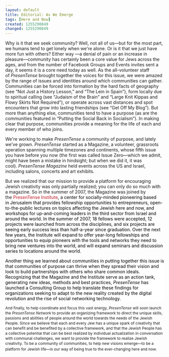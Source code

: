 ```yaml
---
layout: default
title: Editorial: As We Emerge
tags: [Here and Now]
created: 1255290849
changed: 1255290849
---
```

<p><span class="Apple-style-span" style="font-size: 12px; line-height: 16px; ">
<p style="margin-top: 0px; margin-right: 0px; margin-bottom: 1em; margin-left: 0px; ">Why is it that we seek community? Well, not all of us&mdash;but for the most part, we humans tend to get lonely when we're alone. Or is it that we just have more fun with others? Either way &mdash;a denial of pain or an increase in pleasure&mdash;community has certainly been a core value for Jews across the ages, and from the number of Facebook Groups and Events invites sent a day, it seems it is a core need today as well.&nbsp;As the all-volunteer staff of&nbsp;<em>PresenTense</em>&nbsp;brought together the voices for this issue, we were amazed by the range of issues and identities around which communities can gather. Communities can be forced into formation by the hard facts of geography (see &ldquo;Not Just a History Lesson,&rdquo; and &ldquo;The Lein in Spain&rdquo;), form locally due to spiritual calling (see &ldquo;Judaism of the Brain&rdquo; and &ldquo;Large Knit Kippas and Flowy Skirts Not Required&rdquo;), or operate across vast distances and spot encounters that grow into lasting friendships (see &ldquo;Get Off My Blog&rdquo;). But more than anything else, communities tend to have a purpose (as are the communities featured in &ldquo;Putting the Social Back in Socialism&rdquo;). In making clear that purpose, communities provide a meaning for the life of each and every member of who joins.</p>
<p style="margin-top: 0px; margin-right: 0px; margin-bottom: 1em; margin-left: 0px; ">We're working to make&nbsp;<em>PresenTense</em>&nbsp;a community of purpose, and lately we've grown.&nbsp;<em>PresenTense</em>&nbsp;started as a Magazine, a volunteer, grassroots operation spanning multiple timezones and continents, whose fifth issue you have before you now (the first was called Issue Zero&mdash;which we admit, might have been a mistake in hindsight; but when we did it, it was cool).&nbsp;<em>PresenTense Magazine</em>&nbsp;held events across the&nbsp;<st1:country-region w:st="on">US</st1:country-region>&nbsp;and&nbsp;<st1:country-region w:st="on"><st1:place w:st="on">Israel</st1:place></st1:country-region>, including salons, concerts and art exhibits.</p>
<p style="margin-top: 0px; margin-right: 0px; margin-bottom: 1em; margin-left: 0px; ">But we realized that our mission to provide a platform for encouraging Jewish creativity was only partially realized; you can only do so much with a magazine. So in the summer of 2007, the Magazine was joined by the&nbsp;<a href="http://www.creativezionism.com/" style="color: rgb(190, 30, 45); text-decoration: none; ">PresenTense Institute</a><span style="color: black; ">, a center for socially-minded pioneering based in&nbsp;<st1:city w:st="on">Jerusalem</st1:city>&nbsp;that provides fellowship opportunities to entrepreneurs, open-to-the-public lectures on topics affecting the Jewish here and now, and workshops for up-and-coming leaders in the third sector from&nbsp;<st1:place w:st="on"><st1:country-region w:st="on">Israel</st1:country-region></st1:place>&nbsp;and around the world. In the summer of 2007, 18 fellows were accepted, 12 projects were launched from across the disciplines, and six projects are seeing early success less than half-a-year since graduation. Over the next few years, the Institute will expand to offer year-long fellowships and opportunities to equip pioneers with the tools and networks they need to bring new ventures into the world, and will expand seminars and discussion series to locations around the world.<o:p></o:p></span></p>
<p style="margin-top: 0px; margin-right: 0px; margin-bottom: 1em; margin-left: 0px; background-image: none; background-repeat: repeat; background-attachment: scroll; -webkit-background-clip: initial; -webkit-background-origin: initial; background-color: white; background-position: 0% 50%; "><span style="color: black; ">Another thing we learned about communities in putting together this issue is that communities of purpose can thrive when they spread their vision and look to build partnerships with others who share common ideals. Recognizing that the Magazine and the Institute serve as an action tank, generating new ideas, methods and best practices,&nbsp;<em>PresenTense</em>&nbsp;has launched a Consulting Group to help translate these findings for organizations seeking to adapt to the new reality created by the digital revolution and the rise of social networking technology.</span></p>
</span></p>
<p><span class="Apple-style-span" style="font-size: 12px; line-height: 16px; ">And finally, to help coordinate and focus this vast energy,<em>&nbsp;PresenTense</em>&nbsp;will soon launch the&nbsp;<em>PresenTense Network</em>&nbsp;to provide an organizing framework to direct the unique skills, passions and abilities of people around the world towards the needs of the Jewish People. Since we believe that each and every Jew has a unique spark of creativity that can benefit and be benefited by a collective framework, and that the Jewish People has a collective potential that can be best realized by individual actualization in conversation with communal challenges, we want to provide the framework to realize Jewish creativity. To be a community of communities, to help new visions emerge&mdash;to be a platform for Jewish life&mdash;is our way of being true to the ever-changing here and now.</span>&nbsp;</p>